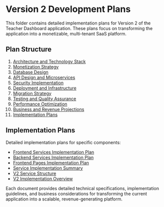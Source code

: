 # Version 2 Development Plans

This folder contains detailed implementation plans for Version 2 of the Teacher Dashboard application. These plans focus on transforming the application into a monetizable, multi-tenant SaaS platform.

## Plan Structure

1. [Architecture and Technology Stack](architecture-and-tech-stack.md)
2. [Monetization Strategy](monetization-strategy.md)
3. [Database Design](database-design.md)
4. [API Design and Microservices](api-design-and-microservices.md)
5. [Security Implementation](security-implementation.md)
6. [Deployment and Infrastructure](deployment-and-infrastructure.md)
7. [Migration Strategy](migration-strategy.md)
8. [Testing and Quality Assurance](testing-and-qa.md)
9. [Performance Optimization](performance-optimization.md)
10. [Business and Revenue Projections](business-revenue-projections.md)
11. [Implementation Plans](#implementation-plans)

## Implementation Plans

Detailed implementation plans for specific components:

- [Frontend Services Implementation Plan](src-services-implementation-plan.md)
- [Backend Services Implementation Plan](functions-services-implementation-plan.md)
- [Frontend Pages Implementation Plan](src-pages-implementation-plan.md)
- [Service Implementation Summary](service-implementation-summary.md)
- [V2 Service Structure](v2-service-structure.md)
- [V2 Implementation Overview](v2-implementation-overview.md)

Each document provides detailed technical specifications, implementation guidelines, and business considerations for transforming the current application into a scalable, revenue-generating platform.